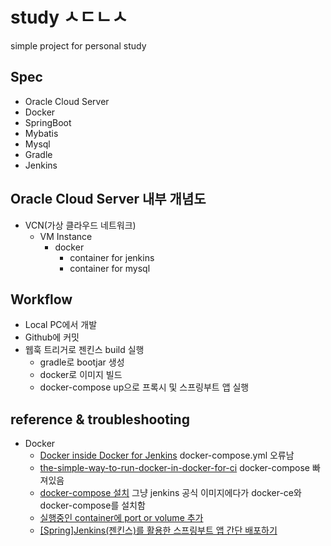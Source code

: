 study ㅅㄷㄴㅅ
=============
simple project for personal study

Spec
-------------
- Oracle Cloud Server
- Docker
- SpringBoot
- Mybatis
- Mysql
- Gradle
- Jenkins

Oracle Cloud Server 내부 개념도
-------------
- VCN(가상 클라우드 네트워크)
  - VM Instance
    - docker
      - container for jenkins
      - container for mysql

Workflow 
-------------
- Local PC에서 개발
- Github에 커밋
- 웹훅 트리거로 젠킨스 build 실행
  - gradle로 bootjar 생성
  - docker로 이미지 빌드
  - docker-compose up으로 프록시 및 스프링부트 앱 실행

reference & troubleshooting
-------------
- Docker
  - [Docker inside Docker for Jenkins](https://itnext.io/docker-inside-docker-for-jenkins-d906b7b5f527) docker-compose.yml 오류남
  - [the-simple-way-to-run-docker-in-docker-for-ci](https://tutorials.releaseworksacademy.com/learn/the-simple-way-to-run-docker-in-docker-for-ci) docker-compose 빠져있음
  - [docker-compose 설치](https://nirsa.tistory.com/76) 그냥 jenkins 공식 이미지에다가 docker-ce와 docker-compose를 설치함
  - [실행중인 container에 port or volume 추가](https://medium.com/sjk5766/%EC%8B%A4%ED%96%89%EC%A4%91%EC%9D%B8-container%EC%97%90-port-or-volume-%EC%B6%94%EA%B0%80-ae8889344c68)
  - [[Spring]Jenkins(젠킨스)를 활용한 스프링부트 앱 간단 배포하기](https://pjh3749.tistory.com/261)
